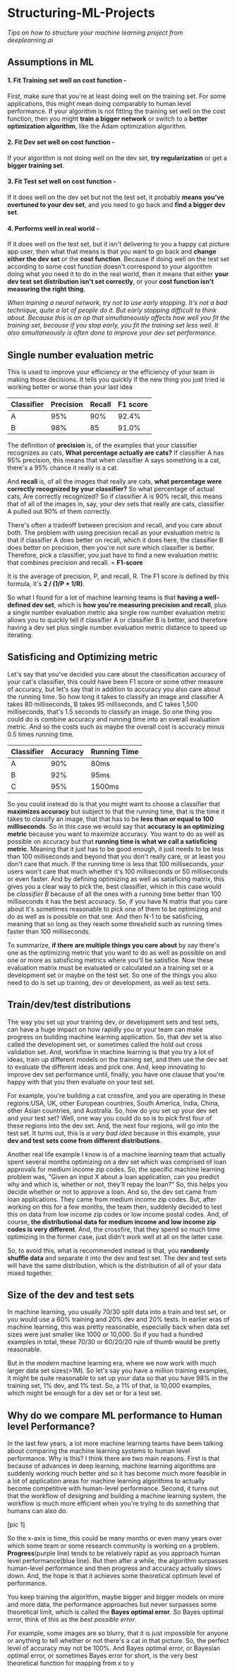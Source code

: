 # Structuring-ML-Projects
_Tips on how to structure your machine learning project from deeplearning.ai_

## Assumptions in ML
#### 1. Fit Training set well on cost function - 
First, make sure that you're at least doing well on the training set. For some applications, this might mean doing comparably to human level performance. If your algorithm is not fitting the training set well on the cost function, then you might **train a bigger network** or switch to a **better optimization algorithm**, like the Adam optimization algorithm.

#### 2. Fit Dev set well on cost function - 
If your algorithm is not doing well on the dev set, **try regularization** or get a **bigger training set**.

#### 3. Fit Test set well on cost function - 
If it does well on the dev set but not the test set, it probably **means you've overtuned to your dev set**, and you need to go back and **find a bigger dev set**.

#### 4. Performs well in real world - 
If it does well on the test set, but it isn't delivering to you a happy cat picture app user, then what that means is that you want to go back and **change either the dev set** or the **cost function**. Because if doing well on the test set according to some cost function doesn't correspond to your algorithm doing what you need it to do in the real world, then it means that either **your dev test set distribution isn't set correctly**, or your **cost function isn't measuring the right thing**.

_When training a neural network, try not to use early stopping. It's not a bad technique, quite a lot of people do it. But early stopping difficult to think about. Because this is an op that simultaneously affects how well you fit the training set, because if you stop early, you fit the training set less well. It also simultaneously is often done to improve your dev set performance._ 

## Single number evaluation metric

This is used to improve your efficiency or the efficiency of your team in making those decisions. It tells you quickly if the new thing you just tried is working better or worse than your last idea

| Classifier | Precision | Recall| F1 score |
|----------|-----------|-------|----|
| A  | 95% | 90% | 92.4% |
| B | 98% | 85 | 91.0% |

The definition of **precision** is, of the examples that your classifier recognizes as cats, **What percentage actually are cats?** If classifier A has 95% precision, this means that when classifier A says something is a cat, there's a 95% chance it really is a cat.

And **recall** is, of all the images that really are cats, **what percentage were correctly recognized by your classifier?** So what percentage of actual cats, Are correctly recognized? So if classifier A is 90% recall, this means that of all of the images in, say, your dev sets that really are cats, classifier A pulled out 90% of them correctly.

There's often a tradeoff between precision and recall, and you care about both. The problem with using precision recall as your evaluation metric is that if classifier A does better on recall, which it does here, the classifier B does better on precision, then you're not sure which classifier is better. Therefore, pick a classifier, you just have to find a new evaluation metric that combines precision and recall. = **F1-score**

It is the average of precision, P, and recall, R. The F1 score is defined by this formula, it's **2 / (1/P + 1/R)**.

So what I found for a lot of machine learning teams is that **having a well-defined dev set**, which is **how you're measuring precision and recall**, plus a single number evaluation metric aka single row number evaluation metric allows you to quickly tell if classifier A or classifier B is better, and therefore having a dev set plus single number evaluation metric distance to speed up iterating. 

## Satisficing and Optimizing metric

Let's say that you've decided you care about the classification accuracy of your cat's classifier, this could have been F1 score or some other measure of accuracy, but let's say that in addition to accuracy you also care about the running time. So how long it takes to classify an image and classifier A takes 80 milliseconds, B takes 95 milliseconds, and C takes 1,500 milliseconds, that's 1.5 seconds to classify an image. So one thing you could do is combine accuracy and running time into an overall evaluation metric. And so the costs such as maybe the overall cost is accuracy minus 0.5 times running time.

| Classifier | Accuracy | Running Time | 
|----------|-----------|-------|
| A  | 90% | 80ms |
| B  | 92% | 95ms |
| C  | 95% | 1500ms |

So you could instead do is that you might want to choose a classifier that **maximizes accuracy** but subject to that the running time, that is the time it takes to classify an image, that that has to be **less than or equal to 100 milliseconds**. 
So in this case we would say that **accuracy is an optimizing metric** because you want to maximize accuracy. You want to do as well as possible on accuracy but that **running time is what we call a satisficing metric**. Meaning that it just has to be good enough, it just needs to be less than 100 milliseconds and beyond that you don't really care, or at least you don't care that much.
If the running time is less that 100 milliseconds, your users won't care that much whether it's 100 milliseconds or 50 milliseconds or even faster. And by defining optimizing as well as satisficing matrix, this gives you a clear way to pick the, best classifier, which in this case would be _classifier B_ because of all the ones with a running time better than 100 milliseconds it has the best accuracy.
So, if you have N matrix that you care about it's sometimes reasonable to pick one of them to be optimizing and do as well as is possible on that one. And then N-1 to be satisficing, meaning that so long as they reach some threshold such as running times faster than 100 milliseconds.

To summarize, **if there are multiple things you care about** by say there's one as the optimizing metric that you want to do as well as possible on and one or more as satisficing metrics where you'll be satisfice. Now these evaluation matrix must be evaluated or calculated on a training set or a development set or maybe on the test set. So one of the things you also need to do is set up training, dev or development, as well as test sets.

## Train/dev/test distributions

The way you set up your training dev, or development sets and test sets, can have a huge impact on how rapidly you or your team can make progress on building machine learning application.
So, that dev set is also called the development set, or sometimes called the hold out cross validation set. And, workflow in machine learning is that you try a lot of ideas, train up different models on the training set, and then use the dev set to evaluate the different ideas and pick one. And, keep innovating to improve dev set performance until, finally, you have one clause that you're happy with that you then evaluate on your test set. 

For example, you're building a cat crossfire, and you are operating in these regions:USA, UK, other European countries, South America, India, China, other Asian countries, and Australia. So, how do you set up your dev set and your test set? Well, one way you could do so is to pick first four of these regions into the dev set. And, the next four regions, will go into the test set. It turns out, this is _a very bad idea_ because in this example, your **dev and test sets come from different distributions**.

Another real life example I know is of a machine learning team that actually spent several months optimizing on a dev set which was comprised of loan approvals for medium income zip codes. So, the specific machine learning problem was, "Given an input X about a loan application, can you predict why and which is, whether or not, they'll repay the loan?" So, this helps you decide whether or not to approve a loan. And so, the dev set came from loan applications. They came from medium income zip codes. But, after working on this for a few months, the team then, suddenly decided to test this on data from low income zip codes or low income postal codes. And, of course, **the distributional data for medium income and low income zip codes is very different**. And, the crossfire, that they spend so much time optimizing in the former case, just didn't work well at all on the latter case.

So, to avoid this, what is recommended instead is that, you **randomly shuffle data** and separate it into the dev and test set. The dev and test sets will have the same distribution, which is the distribution of all of your data mixed together.

## Size of the dev and test sets

In machine learning, you usually 70/30 split data into a train and test set, or you would use a 60% training and 20% dev and 20% tests. In earlier eras of machine learning, this was pretty reasonable, especially back when data set sizes were just smaller like 1000 or 10,000. So if you had a hundred examples in total, these 70/30 or 60/20/20 rule of thumb would be pretty reasonable. 

But in the modern machine learning era, where we now work with much larger data set sizes(>1M). So let's say you have a million training examples, it might be quite reasonable to set up your data so that you have 98% in the training set, 1% dev, and 1% test. So, a 1% of that, is 10,000 examples, which might be enough for a dev set or for a test set. 

## Why do we compare ML performance to Human level Performance?

In the last few years, a lot more machine learning teams have been talking about comparing the machine learning systems to human level performance. Why is this? I think there are two main reasons. First is that because of advances in deep learning, machine learning algorithms are suddenly working much better and so it has become much more feasible in a lot of application areas for machine learning algorithms to actually become competitive with human-level performance. Second, it turns out that the workflow of designing and building a machine learning system, the workflow is much more efficient when you're trying to do something that humans can also do.

[pic 1]

So the x-axis is time, this could be many months or even many years over which some team or some research community is working on a problem. **Progress**(purple line) tends to be relatively rapid as you approach human level performance(blue line). But then after a while, the algorithm surpasses human-level performance and then progress and accuracy actually slows down. And, the hope is that it achieves some theoretical optimum level of performance.

You keep training the algorithm, maybe bigger and bigger models on more and more data, the performance approaches but never surpasses some theoretical limit, which is called the **Bayes optimal error**. So Bayes optimal error, think of this as the _best possible error_.

For example, some images are so blurry, that it is just impossible for anyone or anything to tell whether or not there's a cat in that picture. So, the perfect level of accuracy may not be 100%. And Bayes optimal error, or Bayesian optimal error, or sometimes Bayes error for short, is the very best theoretical function for mapping from x to y








































